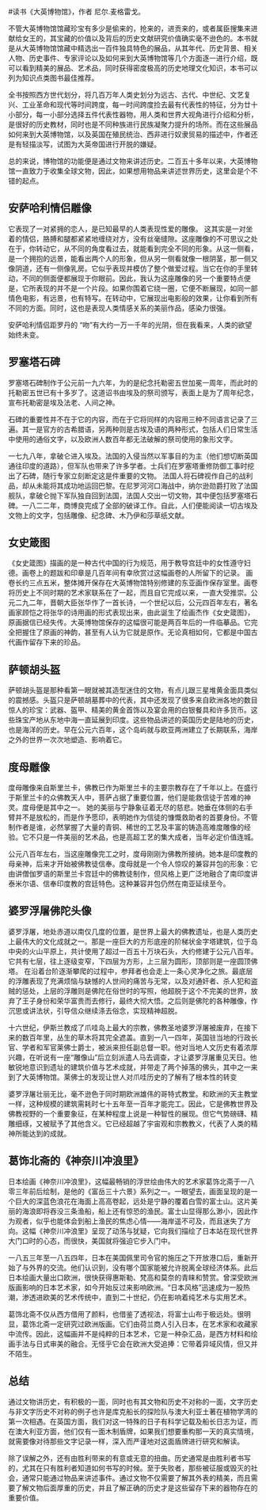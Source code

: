 #读书《大英博物馆》，作者 尼尔.麦格雷戈。

不管大英博物馆馆藏珍宝有多少是偷来的，抢来的，进贡来的，或者属臣搜集来进献给女王的，其宝藏的价值以及背后的历史文献研究价值确实毫不逊色的。本书就是从大英博物馆馆藏中精选出一百件独具特色的展品，从其年代、历史背景、相关人物、历史事件、专家评论以及如何来到大英博物馆等几个方面逐一进行介绍，既可以看到精美的展品、艺术品，同时获得密度极高的历史地理文化知识，本书可以列为知识点类图书最佳推荐。

全书按照西方世代划分，将几百万年人类史划分为远古、古代、中世纪、文艺复兴、工业革命和现代等时间跨度，每一时间跨度捡去最有代表性的特征，分为廿十小部分，每一小部分选择五件代表性器物，用人类和世界大视角进行介绍和分析，是很好的历史教材，同时也是不同种族进行民族凝聚力提升的场所。而在这些展品如何来到大英博物馆，以及英国在殖民统治、西非进行奴隶贸易的描述中，作者还是有轻描淡写，试图为大英帝国进行开脱的嫌疑。

总的来说，博物馆的功能便是通过文物来讲述历史。二百五十多年以来，大英博物馆一直致力于收集全球文物，因此，如果想用物品来讲述世界历史，这里会是个不错的起点。

## 安萨哈利情侣雕像 ##

它表现了一对紧拥的恋人，是已知最早的人类表现性爱的雕像。 这其实是一对坐着的情侣，胳膊和腿都紧紧地缠绕对方，没有丝毫缝隙。这座雕像的不可思议之处在于，你转动它，从不同的角度看过去，就能看到完全不同的形象。从这一侧看，是一个拥抱的远景，能看出两个人的形象，但从另一侧看就像一根阴茎，那一侧又像阴道，还有一侧像乳房。它似乎表现并模仿了整个做爱过程。当它在你的手里转动，不同的侧面便都展现于你眼前。因此，我认为这座雕像的另一个重要特点便是，它所表现的并不是一个片段。如果你围着它绕一圈，它便不断展现，如同一部情色电影，有远景，也有特写。在转动中，它展现出电影般的效果，让你看到所有不同的方面。同时，这也是表现人类情感关系的美丽作品，感染力很强。

安萨哈利情侣距罗丹的 “吻”有大约一万一千年的光阴，但在我看来，人类的欲望始终未变。

## 罗塞塔石碑 ##
罗塞塔石碑制作于公元前一九六年，为的是纪念托勒密五世加冕一周年，而此时的托勒密五世已有十多岁了。这道诏书由埃及的祭司颁写，表面上是为了周年纪念，宣布托勒密是埃及法老、人间之神。

石碑的重要性并不在于它的内容，而在于它将同样的内容用三种不同语言记录了三遍。其一是官方的古希腊语，另两种则是古埃及语的两种形式，包括人们日常生活中使用的通俗文字，以及欧洲人数百年都无法破解的祭司使用的象形文字。

一七九八年，拿破仑进入埃及。法国的入侵当然以军事目的为主（他们想切断英国通往印度的道路），但军队也带来了许多学者。士兵们在罗塞塔重修防御工事时挖出了石碑，随行专家立刻断定这是件重要的文物。 法国人将石碑视作自己的战利品，却从未能将其成功地运回巴黎。在尼罗河河口海战中，纳尔逊勋爵打败了法国舰队，拿破仑抛下军队独自回到法国，法国人交出一切文物，其中便包括罗塞塔石碑。一八二二年，商博良完成了全部的破译工作。自此，人们便能阅读一切古埃及文物上的文字，包括雕像、纪念碑、木乃伊和莎草纸文献。

## 女史箴图 ##
《女史箴图》描画的是一种古代中国的行为规范，用于教导宫廷中的女性遵守妇德。画卷上的题跋和印章是几百年间有幸欣赏过这幅画卷的人所留下的记录。 画卷长约三点五米，整体摊开保存在大英博物馆特别修建的东亚画作保存室里。画卷将历史上不同时期的艺术家联系在了一起，而且自它完成以来，一直大受推崇。公元二九二年，晋朝大臣张华作了一首长诗，一个世纪以后，公元四百年左右，著名画家顾恺之将张华的诗用画的形式表现出来，由此诞生了绘画杰作《女史箴图》，原画据信已经失传。大英博物馆保存的这幅很可能是两百年后的一件临摹品。它完全把握住了原画的神韵，甚至有人认为它就是原作。无论真相如何，它都是中国古代画作留存下来的珍品。

## 萨顿胡头盔 ##
萨顿胡头盔是那种看第一眼就被其造型迷住的文物，有点儿跟三星堆黄金面具类似的震撼感。头盔只是萨顿胡墓葬中的代表，其中还发现了很多来自欧洲各地的数目惊人的珍宝：武器、盔甲、精美的黄金首饰以及宴会用的白银餐具和许多货币。这些珠宝产地从东地中海一直延展到印度。这些物品讲述的英国历史是陆地的历史，也是海洋的历史。早在公元六百年，这个岛屿就与欧亚两洲建立了长期联系，海岸之外的世界一次次地塑造、影响着它。

## 度母雕像 ##
度母雕像来自斯里兰卡，佛教已作为斯里兰卡的主要宗教存在了千年以上。在盛行于斯里兰卡的众佛教天人中，菩萨占据了重要位置，他们是能救信徒于苦难的神灵。度母便是其中之一。 她的美丽与宁静象征着无尽的慈悲。她垂在体侧的右手臂并不是放松的，而是作予愿印，表明她作为信徒的慷慨救助者的首要身份。不管制作者是谁，必然掌握了大量的青铜、稀世的工艺及丰富的铸造高难度雕像的经验。它不只是一件美丽的艺术品，也是高超工艺的集大成者，当年必定价值连城。

公元八百年左右，当这座雕像完工之时，度母刚刚为佛教所接纳。她本是印度教的母亲神，后来才开始被佛教徒信奉。度母就是一个令人惊叹的兼容并包的形象：它由讲僧伽罗语的斯里兰卡宫廷中的佛教徒制作，但风格上更广泛地融合了南印度讲泰米尔语、信奉印度教的宫廷特色。这种兼容并包仍然在南亚延续至今。

## 婆罗浮屠佛陀头像 ##
婆罗浮屠，地处赤道以南仅几度的位置，是世界上最大的佛教遗址，也是人类历史上最伟大的文化成就之一。那是一座巨大的方形底座的阶梯状金字塔建筑，位于岛中央的火山平原上，共计使用了超过一百五十万块石头，大约修建于公元八百年。它共有七层，往上逐级变窄，下四层为方形，上三层为圆形，顶部则是一座圆顶佛塔。 在沿着台阶逐渐攀爬的过程中，参拜者也会走上一条心灵净化之旅。最底层的浮雕表现了充满烦恼与缺憾的人世间的痛苦与无常，以及对通奸者、杀人犯和盗贼的惩处，上层的浮雕则是佛陀在俗世时的写照，他超脱于这个不完美的世界，放弃了王子身份和荣华富贵而去修行，最终大彻大悟。之后则是佛陀的各种雕像，作沉思或讲法状，引导信众继续涤去俗念，实现精神超脱。 

十六世纪，伊斯兰教成了爪哇岛上最大的宗教，佛教圣地婆罗浮屠被废弃，在接下来的数百年里，丛生的草木将其完全遮盖。直到一八一四年，英国驻当地的行政长官、学者和军官莱佛士爵士，被派来担任副总督一职。他对当地人文历史有着浓厚兴趣，在听说有一座“雕像山”后立刻派遣人马去调查，才让婆罗浮屠重见天日。他敏锐地意识到遗址的建筑价值与艺术成就，并带走了两个掉落的佛头，其中之一来到了大英博物馆。莱佛士的发现让世人对爪哇历史的了解有了根本性的转变 

婆罗浮屠壮丽无比，毫不逊色于同时期欧洲雄伟的哥特式教堂。和欧洲的天主教堂一样，这种规模的建筑需耗时七十五年至一百年才能完工。因此，它是佛教世界及佛教视野的一个重要象征，在某种程度上说是一种智性的展现。但它气势磅礴、精雕细琢，又被赋予了其他含义。它已经超越了宇宙观和宗教教义，代表了人类的精神所能达到的成就。

## 葛饰北斋的《神奈川冲浪里》 ##
日本绘画《神奈川冲浪里》，这幅最畅销的浮世绘由伟大的艺术家葛饰北斋于一八零三年前后绘制，是他的《富岳三十六景》系列之一。一眼望去，画面呈现的是一个巨大的深蓝色浪花在海面上高高卷起，远处是宁静的覆着白雪的富士山。这片美丽的海浪即将吞没三条渔船，船上还有惊恐的渔民。富士山显得那么渺小，因此作为观者，似乎也能体会到船上渔民的焦虑心情——海岸遥不可及，而且迷失了方向。这幅《神奈川冲浪里》呈现了动荡与犹疑，它向我们描绘了日本站在现代世界大门口时的心态，而很快，美国就将强迫它步入门中。 

一八五三年至一八五四年，日本在美国佩里司令官的施压之下开放港口后，重新开始了与外界的交流。他们认识到，没有哪个国家能被允许脱离全球经济体系。此后日本绘画大量出口欧洲，很快获得惠斯勒、梵高和莫奈的青睐和赞赏。曾深受欧洲版画影响的日本艺术家，如今开始反过来影响欧洲。“日本风格”迅速成为一股热潮，渗透进欧美的艺术传统中，直到二十世纪，仍在影响着纯艺术与实用艺术。

葛饰北斋不仅从西方借用了颜料，也借鉴了透视法，将富士山布于极远处。很明显，葛饰北斋一定研究过欧洲版画。它们由荷兰商人引入日本，在艺术家和收藏家中流传。因此，这幅画并不是纯粹的日本艺术，它是一种杂汇品，是西方材料和绘画手法与日式审美的融合。无怪乎它会在欧洲大受追捧：它带着异域风情，但又并不陌生。 

## 总结 ##
通过文物讲历史，有积极的一面，同时也有其文物和历史不对称的一面，文字历史与非文字历史不对称的例子也许是库克船长的探险队与澳大利亚土著在植物学湾的第一次相遇。在英国方面，我们对这一特殊的日子有科学记载及船长日志为证，而在澳大利亚方面，他们仅有一面木制盾牌，如果我们想要重构那一天的真实情境，就需要像对待那些文字记录一样，深入而严谨地对这面盾牌进行研究和解读。

除了误解之外，还有由胜利带来的有意或无意的扭曲。历史通常是由胜利者书写的，尤其在只有胜利者知道如何书写的时候。至于失败者，那些被征服或毁灭的社会，通常只能通过物品来讲述事件。通过文物不仅需要了解其外表的精美，而且需要了解文物后面厚重的历史，并且了解正确的历史才是这些留存下来的器物存在的重要价值。
